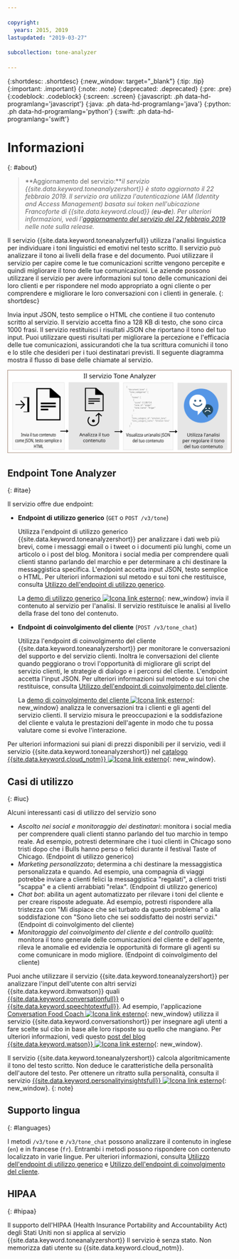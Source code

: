 ```yaml
---

copyright:
  years: 2015, 2019
lastupdated: "2019-03-27"

subcollection: tone-analyzer

---
```


{:shortdesc: .shortdesc}
{:new_window: target="_blank"}
{:tip: .tip}
{:important: .important}
{:note: .note}
{:deprecated: .deprecated}
{:pre: .pre}
{:codeblock: .codeblock}
{:screen: .screen}
{:javascript: .ph data-hd-programlang='javascript'}
{:java: .ph data-hd-programlang='java'}
{:python: .ph data-hd-programlang='python'}
{:swift: .ph data-hd-programlang='swift'}

# Informazioni
{: #about}

> **Aggiornamento del servizio:***il servizio {{site.data.keyword.toneanalyzershort}} è stato aggiornato il 22 febbraio 2019. Il servizio ora utilizza l'autenticazione IAM (Identity and Access Management) basata sui token nell'ubicazione Francoforte di {{site.data.keyword.cloud}} (**eu-de**). Per ulteriori informazioni, vedi l'[aggiornamento del servizio del 22 febbraio 2019](/docs/services/tone-analyzer?topic=tone-analyzer-rnrn#February2019) nelle note sulla release.*

Il servizio {{site.data.keyword.toneanalyzerfull}} utilizza l'analisi linguistica per individuare i toni linguistici ed emotivi nel testo scritto. Il servizio può analizzare il tono ai livelli della frase e del documento. Puoi utilizzare il servizio per capire come le tue comunicazioni scritte vengono percepite e quindi migliorare il tono delle tue comunicazioni. Le aziende possono utilizzare il servizio per avere informazioni sul tono delle comunicazioni dei loro clienti e per rispondere nel modo appropriato a ogni cliente o per comprendere e migliorare le loro conversazioni con i clienti in generale.
{: shortdesc}

Invia input JSON, testo semplice o HTML che contiene il tuo contenuto scritto al servizio. Il servizio accetta fino a 128 KB di testo, che sono circa 1000 frasi. Il servizio restituisci i risultati JSON che riportano il tono del tuo input. Puoi utilizzare questi risultati per migliorare la percezione e l'efficacia delle tue comunicazioni, assicurandoti che la tua scrittura comunichi il tono e lo stile che desideri per i tuoi destinatari previsti. Il seguente diagramma mostra il flusso di base delle chiamate al servizio.

![Invia il contenuto al servizio Tone Analyzer e utilizza i risultati per migliorare le tue comunicazioni.](images/tone-analyzer.svg)

## Endpoint Tone Analyzer
{: #itae}

Il servizio offre due endpoint:

-   **Endpoint di utilizzo generico** (`GET` o `POST /v3/tone`)

    Utilizza l'endpoint di utilizzo generico {{site.data.keyword.toneanalyzershort}} per analizzare i dati web più brevi, come i messaggi email o i tweet o i documenti più lunghi, come un articolo o i post del blog. Monitora i social media per comprendere quali clienti stanno parlando del marchio e per determinare a chi destinare la messaggistica specifica. L'endpoint accetta input JSON, testo semplice o HTML. Per ulteriori informazioni sul metodo e sui toni che restituisce, consulta [Utilizzo dell'endpoint di utilizzo generico](/docs/services/tone-analyzer?topic=tone-analyzer-utgpe).

    La [demo di utilizzo generico ![Icona link esterno](../../icons/launch-glyph.svg "Icona link esterno")](https://tone-analyzer-demo.ng.bluemix.net/){: new_window} invia il contenuto al servizio per l'analisi. Il servizio restituisce le analisi al livello della frase del tono del contenuto.
-   **Endpoint di coinvolgimento del cliente** (`POST /v3/tone_chat`)

    Utilizza l'endpoint di coinvolgimento del cliente {{site.data.keyword.toneanalyzershort}} per monitorare le conversazioni del supporto e del servizio clienti. Inoltra le conversazioni del cliente quando peggiorano o trovi l'opportunità di migliorare gli script del servizio clienti, le strategie di dialogo e i percorsi del cliente. L'endpoint accetta l'input JSON. Per ulteriori informazioni sul metodo e sui toni che restituisce, consulta [Utilizzo dell'endpoint di coinvolgimento del cliente](/docs/services/tone-analyzer?topic=tone-analyzer-utco).

    La [demo di coinvolgimento del cliente ![Icona link esterno](../../icons/launch-glyph.svg "Icona link esterno")](https://customer-engagement-demo.ng.bluemix.net/){: new_window} analizza le conversazioni tra i clienti e gli agenti del servizio clienti. Il servizio misura le preoccupazioni e la soddisfazione del cliente e valuta le prestazioni dell'agente in modo che tu possa valutare come si evolve l'interazione.

Per ulteriori informazioni sui piani di prezzi disponibili per il servizio, vedi il servizio {{site.data.keyword.toneanalyzershort}} nel [catalogo {{site.data.keyword.cloud_notm}} ![Icona link esterno](../../icons/launch-glyph.svg "Icona link esterno")](https://{DomainName}/catalog/services/tone-analyzer){: new_window}.

## Casi di utilizzo
{: #iuc}

Alcuni interessanti casi di utilizzo del servizio sono

-   *Ascolto nei social e monitoraggio dei destinatari*: monitora i social media per comprendere quali clienti stanno parlando del tuo marchio in tempo reale. Ad esempio, potresti determinare che i tuoi clienti in Chicago sono tristi dopo che i Bulls hanno perso o felici durante il festival Taste of Chicago. (Endpoint di utilizzo generico)
-   *Marketing personalizzato*; determina a chi destinare la messaggistica personalizzata e quando. Ad esempio, una compagnia di viaggi potrebbe inviare a clienti felici la messaggistica "regalati", a clienti tristi "scappa" e a clienti arrabbiati "relax". (Endpoint di utilizzo generico)
-   *Chat bot*: abilita un agent automatizzato per rilevare i toni del cliente e per creare risposte adeguate. Ad esempio, potresti rispondere alla tristezza con "Mi dispiace che sei turbato da questo problema" o alla soddisfazione con "Sono lieto che sei soddisfatto dei nostri servizi." (Endpoint di coinvolgimento del cliente)
-   *Monitoraggio del coinvolgimento del cliente e del controllo qualità*: monitora il tono generale delle comunicazioni del cliente e dell'agente, rileva le anomalie ed evidenzia le opportunità di formare gli agenti su come comunicare in modo migliore. (Endpoint di coinvolgimento del cliente)

Puoi anche utilizzare il servizio {{site.data.keyword.toneanalyzershort}} per analizzare l'input dell'utente con altri servizi {{site.data.keyword.ibmwatson}} quali [{{site.data.keyword.conversationfull}}](https://{DomainName}/docs/services/conversation/index.html) o [{{site.data.keyword.speechtotextfull}}](https://{DomainName}/docs/services/speech-to-text/index.html). Ad esempio, l'applicazione [Conversation Food Coach ![Icona link esterno](../../icons/launch-glyph.svg "Icona link esterno")](https://food-coach.ng.bluemix.net/){: new_window} utilizza il servizio {{site.data.keyword.conversationshort}} per insegnare agli utenti a fare scelte sul cibo in base alle loro risposte su quello che mangiano. Per ulteriori informazioni, vedi questo [post del blog {{site.data.keyword.watson}} ![Icona link esterno](../../icons/launch-glyph.svg "Icona link esterno")](https://developer.ibm.com/watson/blog/2016/10/17/creating-a-compassionate-conversational-agent-using-watson-tone-analyzer-and-watson-conversation-services/){: new_window}.

Il servizio {{site.data.keyword.toneanalyzershort}} calcola algoritmicamente il tono del testo scritto. Non deduce le caratteristiche della personalità dell'autore del testo. Per ottenere un ritratto sulla personalità, consulta il servizio [{{site.data.keyword.personalityinsightsfull}} ![Icona link esterno](../../icons/launch-glyph.svg "Icona link esterno")](https://{DomainName}/docs/services/personality-insights/index.html){: new_window}.
{: note}

## Supporto lingua
{: #languages}

I metodi `/v3/tone` e `/v3/tone_chat` possono analizzare il contenuto in inglese (`en`) e in francese (`fr`). Entrambi i metodi possono rispondere con contenuto localizzato in varie lingue. Per ulteriori informazioni, consulta [Utilizzo dell'endpoint di utilizzo generico](/docs/services/tone-analyzer?topic=tone-analyzer-utgpe) e [Utilizzo dell'endpoint di coinvolgimento del cliente](/docs/services/tone-analyzer?topic=tone-analyzer-utco).

## HIPAA
{: #hipaa}

Il supporto dell'HIPAA (Health Insurance Portability and Accountability Act) degli Stati Uniti non si applica al servizio {{site.data.keyword.toneanalyzershort}} Il servizio è senza stato. Non memorizza dati utente su {{site.data.keyword.cloud_notm}}.
